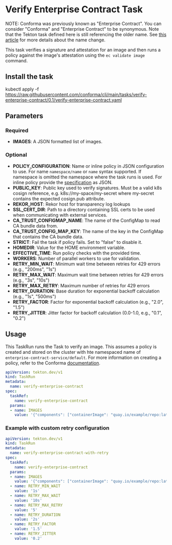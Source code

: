 # Verify Enterprise Contract Task

NOTE: Conforma was previously known as "Enterprise Contract". You can consider
"Conforma" and "Enterprise Contract" to be synonymous. Note that the Tekton task defined here is still
referencing the older name. See [this article](https://conforma.dev/posts/whats-in-a-name/) for more details
about the name change.

This task verifies a signature and attestation for an image and then runs a policy against the image's attestation using the ```ec validate image``` command.

## Install the task
kubectl apply -f https://raw.githubusercontent.com/conforma/cli/main/tasks/verify-enterprise-contract/0.1/verify-enterprise-contract.yaml

## Parameters
### Required
* **IMAGES**: A JSON formatted list of images.
### Optional
* **POLICY_CONFIGURATION**: Name or inline policy in JSON configuration to use. For name `namespace/name` or `name` syntax supported. If
        namespace is omitted the namespace where the task runs is used. For inline policy provide the [specification](https://conforma.dev/docs/ecc/reference.html#k8s-api-github-com-enterprise-contract-enterprise-contract-controller-api-v1alpha1-enterprisecontractpolicyspec) as JSON.
* **PUBLIC_KEY**: Public key used to verify signatures. Must be a valid k8s cosign
        reference, e.g. k8s://my-space/my-secret where my-secret contains
        the expected cosign.pub attribute.
* **REKOR_HOST**: Rekor host for transparency log lookups
* **SSL_CERT_DIR**: Path to a directory containing SSL certs to be used when communicating
        with external services.
* **CA_TRUST_CONFIGMAP_NAME**: The name of the ConfigMap to read CA bundle data from.
* **CA_TRUST_CONFIG_MAP_KEY**: The name of the key in the ConfigMap that contains the CA bundle data.
* **STRICT**: Fail the task if policy fails. Set to "false" to disable it.
* **HOMEDIR**: Value for the HOME environment variable.
* **EFFECTIVE_TIME**: Run policy checks with the provided time.
* **WORKERS**: Number of parallel workers to use for validation.
* **RETRY_MIN_WAIT**: Minimum wait time between retries for 429 errors (e.g., "200ms", "1s")
* **RETRY_MAX_WAIT**: Maximum wait time between retries for 429 errors (e.g., "3s", "10s")
* **RETRY_MAX_RETRY**: Maximum number of retries for 429 errors
* **RETRY_DURATION**: Base duration for exponential backoff calculation (e.g., "1s", "500ms")
* **RETRY_FACTOR**: Factor for exponential backoff calculation (e.g., "2.0", "1.5")
* **RETRY_JITTER**: Jitter factor for backoff calculation (0.0-1.0, e.g., "0.1", "0.2")


## Usage

This TaskRun runs the Task to verify an image. This assumes a policy is created and stored on the cluster with hte namespaced name of `enterprise-contract-service/default`. For more information on creating a policy, refer to the Conforma [documentation](https://conforma.dev/docs/ecc/index.html).

```yaml
apiVersion: tekton.dev/v1
kind: TaskRun
metadata:
  name: verify-enterprise-contract
spec:
  taskRef:
    name: verify-enterprise-contract
  params:
  - name: IMAGES
    value: '{"components": ["containerImage": "quay.io/example/repo:latest"]}'
```

### Example with custom retry configuration

```yaml
apiVersion: tekton.dev/v1
kind: TaskRun
metadata:
  name: verify-enterprise-contract-with-retry
spec:
  taskRef:
    name: verify-enterprise-contract
  params:
  - name: IMAGES
    value: '{"components": ["containerImage": "quay.io/example/repo:latest"]}'
  - name: RETRY_MIN_WAIT
    value: '1s'
  - name: RETRY_MAX_WAIT
    value: '10s'
  - name: RETRY_MAX_RETRY
    value: '5'
  - name: RETRY_DURATION
    value: '2s'
  - name: RETRY_FACTOR
    value: '1.5'
  - name: RETRY_JITTER
    value: '0.2'
```
